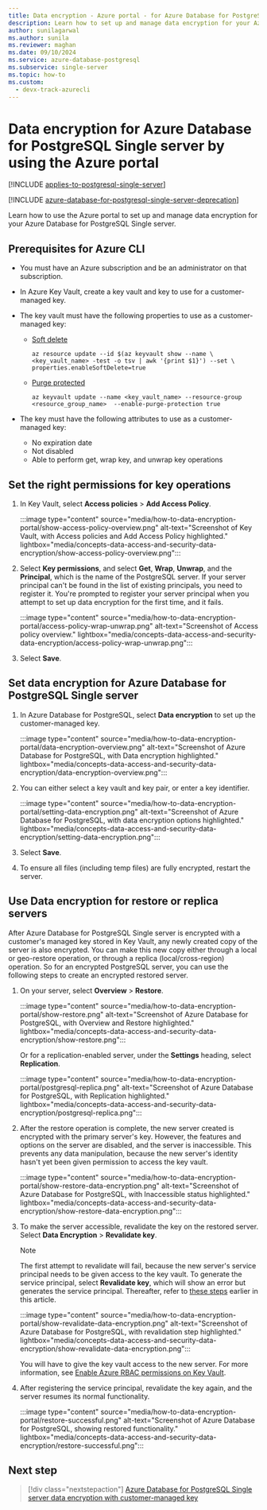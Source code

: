 ```yaml
---
title: Data encryption - Azure portal - for Azure Database for PostgreSQL - Single server
description: Learn how to set up and manage data encryption for your Azure Database for PostgreSQL Single server by using the Azure portal.
author: sunilagarwal
ms.author: sunila
ms.reviewer: maghan
ms.date: 09/10/2024
ms.service: azure-database-postgresql
ms.subservice: single-server
ms.topic: how-to
ms.custom:
  - devx-track-azurecli
---
```


# Data encryption for Azure Database for PostgreSQL Single server by using the Azure portal

[!INCLUDE [applies-to-postgresql-single-server](../includes/applies-to-postgresql-single-server.md)]

[!INCLUDE [azure-database-for-postgresql-single-server-deprecation](../includes/azure-database-for-postgresql-single-server-deprecation.md)]

Learn how to use the Azure portal to set up and manage data encryption for your Azure Database for PostgreSQL Single server.

## Prerequisites for Azure CLI

- You must have an Azure subscription and be an administrator on that subscription.
- In Azure Key Vault, create a key vault and key to use for a customer-managed key.
- The key vault must have the following properties to use as a customer-managed key:
  * [Soft delete](/azure/key-vault/general/soft-delete-overview)

    ```azurecli-interactive
    az resource update --id $(az keyvault show --name \ <key_vault_name> -test -o tsv | awk '{print $1}') --set \ properties.enableSoftDelete=true
    ```

  * [Purge protected](/azure/key-vault/general/soft-delete-overview#purge-protection)

    ```azurecli-interactive
    az keyvault update --name <key_vault_name> --resource-group <resource_group_name>  --enable-purge-protection true
    ```

- The key must have the following attributes to use as a customer-managed key:
  * No expiration date
  * Not disabled
  * Able to perform get, wrap key, and unwrap key operations

## Set the right permissions for key operations

1. In Key Vault, select **Access policies** > **Add Access Policy**.

   :::image type="content" source="media/how-to-data-encryption-portal/show-access-policy-overview.png" alt-text="Screenshot of Key Vault, with Access policies and Add Access Policy highlighted." lightbox="media/concepts-data-access-and-security-data-encryption/show-access-policy-overview.png":::

1. Select **Key permissions**, and select **Get**, **Wrap**, **Unwrap**, and the **Principal**, which is the name of the PostgreSQL server. If your server principal can't be found in the list of existing principals, you need to register it. You're prompted to register your server principal when you attempt to set up data encryption for the first time, and it fails.

   :::image type="content" source="media/how-to-data-encryption-portal/access-policy-wrap-unwrap.png" alt-text="Screenshot of Access policy overview." lightbox="media/concepts-data-access-and-security-data-encryption/access-policy-wrap-unwrap.png":::

1. Select **Save**.

## Set data encryption for Azure Database for PostgreSQL Single server

1. In Azure Database for PostgreSQL, select **Data encryption** to set up the customer-managed key.

   :::image type="content" source="media/how-to-data-encryption-portal/data-encryption-overview.png" alt-text="Screenshot of Azure Database for PostgreSQL, with Data encryption highlighted." lightbox="media/concepts-data-access-and-security-data-encryption/data-encryption-overview.png":::

1. You can either select a key vault and key pair, or enter a key identifier.

   :::image type="content" source="media/how-to-data-encryption-portal/setting-data-encryption.png" alt-text="Screenshot of Azure Database for PostgreSQL, with data encryption options highlighted." lightbox="media/concepts-data-access-and-security-data-encryption/setting-data-encryption.png":::

1. Select **Save**.

1. To ensure all files (including temp files) are fully encrypted, restart the server.

## Use Data encryption for restore or replica servers

After Azure Database for PostgreSQL Single server is encrypted with a customer's managed key stored in Key Vault, any newly created copy of the server is also encrypted. You can make this new copy either through a local or geo-restore operation, or through a replica (local/cross-region) operation. So for an encrypted PostgreSQL server, you can use the following steps to create an encrypted restored server.

1. On your server, select **Overview** > **Restore**.

   :::image type="content" source="media/how-to-data-encryption-portal/show-restore.png" alt-text="Screenshot of Azure Database for PostgreSQL, with Overview and Restore highlighted." lightbox="media/concepts-data-access-and-security-data-encryption/show-restore.png":::

   Or for a replication-enabled server, under the **Settings** heading, select **Replication**.

   :::image type="content" source="media/how-to-data-encryption-portal/postgresql-replica.png" alt-text="Screenshot of Azure Database for PostgreSQL, with Replication highlighted." lightbox="media/concepts-data-access-and-security-data-encryption/postgresql-replica.png":::

1. After the restore operation is complete, the new server created is encrypted with the primary server's key. However, the features and options on the server are disabled, and the server is inaccessible. This prevents any data manipulation, because the new server's identity hasn't yet been given permission to access the key vault.

   :::image type="content" source="media/how-to-data-encryption-portal/show-restore-data-encryption.png" alt-text="Screenshot of Azure Database for PostgreSQL, with Inaccessible status highlighted." lightbox="media/concepts-data-access-and-security-data-encryption/show-restore-data-encryption.png":::

1. To make the server accessible, revalidate the key on the restored server. Select **Data Encryption** > **Revalidate key**.

   > [!NOTE]  
   > The first attempt to revalidate will fail, because the new server's service principal needs to be given access to the key vault. To generate the service principal, select **Revalidate key**, which will show an error but generates the service principal. Thereafter, refer to [these steps](#set-the-right-permissions-for-key-operations) earlier in this article.

   :::image type="content" source="media/how-to-data-encryption-portal/show-revalidate-data-encryption.png" alt-text="Screenshot of Azure Database for PostgreSQL, with revalidation step highlighted." lightbox="media/concepts-data-access-and-security-data-encryption/show-revalidate-data-encryption.png":::

   You will have to give the key vault access to the new server. For more information, see [Enable Azure RBAC permissions on Key Vault](/azure/key-vault/general/rbac-guide?tabs=azure-cli#enable-azure-rbac-permissions-on-key-vault).

1. After registering the service principal, revalidate the key again, and the server resumes its normal functionality.

   :::image type="content" source="media/how-to-data-encryption-portal/restore-successful.png" alt-text="Screenshot of Azure Database for PostgreSQL, showing restored functionality." lightbox="media/concepts-data-access-and-security-data-encryption/restore-successful.png":::

## Next step

> [!div class="nextstepaction"]
> [Azure Database for PostgreSQL Single server data encryption with customer-managed key](concepts-data-encryption-postgresql.md)

